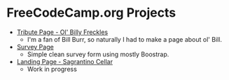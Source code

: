 # FreeCodeCamp.org Projects

* [Tribute Page - Ol' Billy Freckles](https://geno.works/fcc-projects/tribute)
  * I'm a fan of Bill Burr, so naturally I had to make a page about ol' Bill.
* [Survey Page](https://geno.works/fcc-projects/survey)
  * Simple clean survey form using mostly Boostrap.
* [Landing Page - Sagrantino Cellar](https://geno.works/fcc-projects/langing)
  * Work in progress
